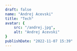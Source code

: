 ```yaml
---
draft: false
name: "Andrej Acevski"
title: "Tech"
avatar: {
    src: "/andrej.jpg",
    alt: "Andrej Acevski"
}
publishDate: "2022-11-07 15:39"
---
```


